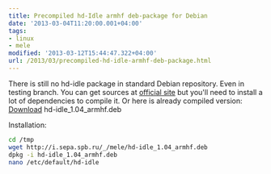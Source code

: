 ```yaml
---
title: Precompiled hd-Idle armhf deb-package for Debian
date: '2013-03-04T11:20:00.001+04:00'
tags:
- linux
- mele
modified: '2013-03-12T15:44:47.322+04:00'
url: /2013/03/precompiled-hd-idle-armhf-deb-package.html
---
```

There is still no hd-idle package in standard Debian repository. Even in testing branch.
You can get sources at [official site](http://hd-idle.sourceforge.net/) but you'll need to install a lot of dependencies to compile it.
Or here is already compiled version:  
[Download](http://i.sepa.spb.ru/_/mele/hd-idle_1.04_armhf.deb) hd-idle_1.04_armhf.deb

Installation:
```bash
cd /tmp
wget http://i.sepa.spb.ru/_/mele/hd-idle_1.04_armhf.deb
dpkg -i hd-idle_1.04_armhf.deb
nano /etc/default/hd-idle
```
